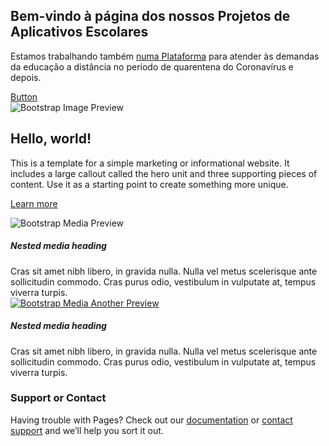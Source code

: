 ## Bem-vindo à página dos nossos Projetos de Aplicativos Escolares

Estamos trabalhando também [numa Plataforma](https://sites.google.com/view/portaldigitalescola/in%C3%ADcio) para atender às demandas da educação a distância no período de quarentena do Coronavírus e depois.

<div class="container-fluid">
	<div class="row">
		<div class="col-md-12">
			 <a href="#" class="btn btn-primary btn-md active" type="button">Button</a>
		</div>
	</div>
</div>


<div class="container-fluid">
	<div class="row">
		<div class="col-md-12">
			<img alt="Bootstrap Image Preview" src="https://1.bp.blogspot.com/-B08biINqybI/XppQW9eRk-I/AAAAAAAACNY/IKSCH-zhZZcoxh9Qh0_wgcIP1JqjFjEOACLcBGAsYHQ/s200/icone.png" class="rounded-circle" />
		</div>
	</div>
</div>

<div class="container-fluid">
	<div class="row">
		<div class="col-md-12">
			<div class="jumbotron card card-block">
				<h2>
					Hello, world!
				</h2>
				<p>
					This is a template for a simple marketing or informational website. It includes a large callout called the hero unit and three supporting pieces of content. Use it as a starting point to create something more unique.
				</p>
				<p>
					<a class="btn btn-primary btn-large" href="#">Learn more</a>
				</p>
			</div>
		</div>
	</div>
</div>

<div class="container-fluid">
	<div class="row">
		<div class="col-md-12">
			<div class="media">
				<img class="mr-3" alt="Bootstrap Media Preview" src="https://www.layoutit.com/img/sports-q-c-64-64-8.jpg" />
				<div class="media-body">
					<h5 class="mt-0">
						Nested media heading
					</h5> Cras sit amet nibh libero, in gravida nulla. Nulla vel metus scelerisque ante sollicitudin commodo. Cras purus odio, vestibulum in vulputate at, tempus viverra turpis.
					<div class="media mt-3">
						 <a class="pr-3" href="#"><img alt="Bootstrap Media Another Preview" src="https://www.layoutit.com/img/sports-q-c-64-64-2.jpg" /></a>
						<div class="media-body">
							<h5 class="mt-0">
								Nested media heading
							</h5> Cras sit amet nibh libero, in gravida nulla. Nulla vel metus scelerisque ante sollicitudin commodo. Cras purus odio, vestibulum in vulputate at, tempus viverra turpis.
						</div>
					</div>
				</div>
			</div>
		</div>
	</div>
</div>

### Support or Contact

Having trouble with Pages? Check out our [documentation](https://help.github.com/categories/github-pages-basics/) or [contact support](https://github.com/contact) and we’ll help you sort it out.
